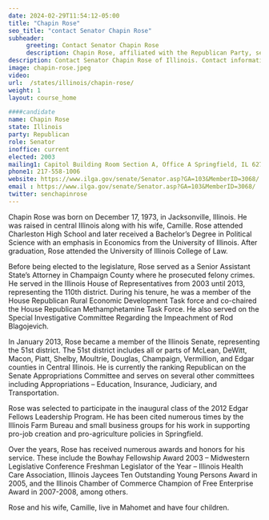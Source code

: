 ```yaml
---
date: 2024-02-29T11:54:12-05:00
title: "Chapin Rose"
seo_title: "contact Senator Chapin Rose"
subheader:
     greeting: Contact Senator Chapin Rose
     description: Chapin Rose, affiliated with the Republican Party, serves as an American politician in the Illinois State Senate, representing District 51. He assumed office in 2013.
description: Contact Senator Chapin Rose of Illinois. Contact information for Chapin Rose includes email address, phone number, and mailing address.
image: chapin-rose.jpeg
video:
url:  /states/illinois/chapin-rose/
weight: 1
layout: course_home

####candidate
name: Chapin Rose
state: Illinois
party: Republican
role: Senator
inoffice: current
elected: 2003
mailing1: Capitol Building Room Section A, Office A Springfield, IL 62706
phone1: 217-558-1006
website: https://www.ilga.gov/senate/Senator.asp?GA=103&MemberID=3068/
email : https://www.ilga.gov/senate/Senator.asp?GA=103&MemberID=3068/
twitter: senchapinrose
---
```


Chapin Rose was born on December 17, 1973, in Jacksonville, Illinois. He was raised in central Illinois along with his wife, Camille. Rose attended Charleston High School and later received a Bachelor’s Degree in Political Science with an emphasis in Economics from the University of Illinois. After graduation, Rose attended the University of Illinois College of Law.

Before being elected to the legislature, Rose served as a Senior Assistant State’s Attorney in Champaign County where he prosecuted felony crimes. He served in the Illinois House of Representatives from 2003 until 2013, representing the 110th district. During his tenure, he was a member of the House Republican Rural Economic Development Task force and co-chaired the House Republican Methamphetamine Task Force. He also served on the Special Investigative Committee Regarding the Impeachment of Rod Blagojevich.

In January 2013, Rose became a member of the Illinois Senate, representing the 51st district. The 51st district includes all or parts of McLean, DeWitt, Macon, Piatt, Shelby, Moultrie, Douglas, Champaign, Vermillion, and Edgar counties in Central Illinois. He is currently the ranking Republican on the Senate Appropriations Committee and serves on several other committees including Appropriations – Education, Insurance, Judiciary, and Transportation.

Rose was selected to participate in the inaugural class of the 2012 Edgar Fellows Leadership Program. He has been cited numerous times by the Illinois Farm Bureau and small business groups for his work in supporting pro-job creation and pro-agriculture policies in Springfield.

Over the years, Rose has received numerous awards and honors for his service. These include the Bowhay Fellowship Award 2003 – Midwestern Legislative Conference Freshman Legislator of the Year – Illinois Health Care Association, Illinois Jaycees Ten Outstanding Young Persons Award in 2005, and the Illinois Chamber of Commerce Champion of Free Enterprise Award in 2007-2008, among others.

Rose and his wife, Camille, live in Mahomet and have four children.
